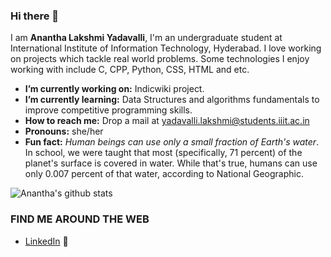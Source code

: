 ### Hi there 👋

  I am **Anantha Lakshmi Yadavalli**, I'm an undergraduate student at International Institute of Information Technology, Hyderabad. I love working on projects which tackle real world problems. Some technologies I enjoy working with include C, CPP, Python, CSS, HTML and etc.

* **I’m currently working on:** Indicwiki project.
*  **I’m currently learning:** Data Structures and algorithms fundamentals to improve competitive programming skills.
*  **How to reach me:** Drop a mail at yadavalli.lakshmi@students.iiit.ac.in
*  **Pronouns:** she/her
*  **Fun fact:**  *Human beings can use only a small fraction of Earth's water*. In school, we were taught that most (specifically, 71 percent) of the planet's surface is covered in water. While that's true, humans can use only 0.007 percent of that water, according to National Geographic.

![Anantha's github stats](https://github-readme-stats.vercel.app/api?username=Anantha-web&count_private=true&show_icons=true&theme=merko)

### FIND ME AROUND THE WEB
* [LinkedIn](https://www.linkedin.com/in/anantha-lakshmi-yadavalli-5aa7a2212/) :briefcase:
